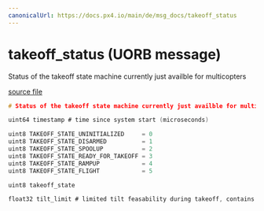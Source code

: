 ```yaml
---
canonicalUrl: https://docs.px4.io/main/de/msg_docs/takeoff_status
---
```


# takeoff_status (UORB message)

Status of the takeoff state machine currently just availble for multicopters

[source file](https://github.com/PX4/PX4-Autopilot/blob/release/1.13/msg/takeoff_status.msg)

```c
# Status of the takeoff state machine currently just availble for multicopters

uint64 timestamp # time since system start (microseconds)

uint8 TAKEOFF_STATE_UNINITIALIZED     = 0
uint8 TAKEOFF_STATE_DISARMED          = 1
uint8 TAKEOFF_STATE_SPOOLUP           = 2
uint8 TAKEOFF_STATE_READY_FOR_TAKEOFF = 3
uint8 TAKEOFF_STATE_RAMPUP            = 4
uint8 TAKEOFF_STATE_FLIGHT            = 5

uint8 takeoff_state

float32 tilt_limit # limited tilt feasability during takeoff, contains maximum tilt otherwise

```
